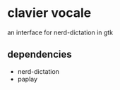 # clavier vocale

an interface for nerd-dictation in gtk

## dependencies

- nerd-dictation
- paplay

